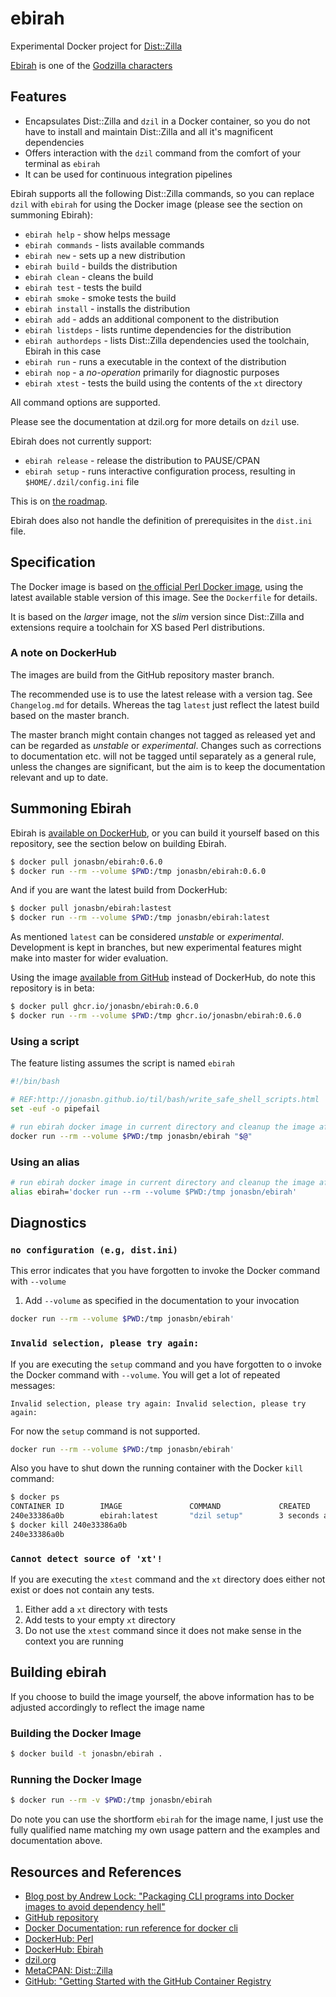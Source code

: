 # ebirah

Experimental Docker project for [Dist::Zilla](dzil.org)

[Ebirah](https://en.wikipedia.org/wiki/Ebirah) is one of the [Godzilla characters](https://en.wikipedia.org/wiki/Category:Godzilla_characters)

## Features

- Encapsulates Dist::Zilla and `dzil` in a Docker container, so you do not have to install and maintain Dist::Zilla and all it's magnificent dependencies
- Offers interaction with the `dzil` command from the comfort of your terminal as `ebirah`
- It can be used for continuous integration pipelines

Ebirah supports all the following Dist::Zilla commands, so you can replace `dzil` with `ebirah` for using the Docker image (please see the section on summoning Ebirah):

- `ebirah help` - show helps message
- `ebirah commands` - lists available commands
- `ebirah new` - sets up a new distribution
- `ebirah build` - builds the distribution
- `ebirah clean` - cleans the build
- `ebirah test` - tests the build
- `ebirah smoke` - smoke tests the build
- `ebirah install` - installs the distribution
- `ebirah add` - adds an additional component to the distribution
- `ebirah listdeps` - lists runtime dependencies for the distribution
- `ebirah authordeps` - lists Dist::Zilla dependencies used the toolchain, Ebirah in this case
- `ebirah run` - runs a executable in the context of the distribution
- `ebirah nop` - a _no-operation_ primarily for diagnostic purposes
- `ebirah xtest` - tests the build using the contents of the `xt` directory

All command options are supported.

Please see the documentation at dzil.org for more details on `dzil` use.

Ebirah does not currently support:

- `ebirah release` - release the distribution to PAUSE/CPAN
- `ebirah setup` - runs interactive configuration process, resulting in `$HOME/.dzil/config.ini` file

This is on [the roadmap](https://github.com/jonasbn/ebirah/projects/1).

Ebirah does also not handle the definition of prerequisites in the `dist.ini` file.

## Specification

The Docker image is based on [the official Perl Docker image][dockerhubperl], using the latest available stable version of this image. See the `Dockerfile` for details.

It is based on the _larger_ image, not the _slim_ version since Dist::Zilla and extensions require a toolchain for XS based Perl distributions.

### A note on DockerHub

The images are build from the GitHub repository master branch.

The recommended use is to use the latest release with a version tag. See `Changelog.md` for details. Whereas the tag `latest` just reflect the latest build based on the master branch.

The master branch might contain changes not tagged as released yet and can be regarded as _unstable_ or _experimental_. Changes such as corrections to documentation etc. will not be tagged until separately as a general rule, unless the changes are significant, but the aim is to keep the documentation relevant and up to date.

## Summoning Ebirah

Ebirah is [available on DockerHub][dockerhubebirah], or you can build it yourself based on this repository, see the section below on building Ebirah.

```bash
$ docker pull jonasbn/ebirah:0.6.0
$ docker run --rm --volume $PWD:/tmp jonasbn/ebirah:0.6.0
```

And if you are want the latest build from DockerHub:

```bash
$ docker pull jonasbn/ebirah:lastest
$ docker run --rm --volume $PWD:/tmp jonasbn/ebirah:latest
```

As mentioned `latest` can be considered _unstable_ or _experimental_. Development is kept in branches, but new experimental features might make into master for wider evaluation.

Using the image [available from GitHub](https://github.com/jonasbn/ebirah/packages) instead of DockerHub, do note this repository is in beta:

```bash
$ docker pull ghcr.io/jonasbn/ebirah:0.6.0
$ docker run --rm --volume $PWD:/tmp ghcr.io/jonasbn/ebirah:0.6.0
```

### Using a script

The feature listing assumes the script is named `ebirah`

```bash
#!/bin/bash

# REF:http://jonasbn.github.io/til/bash/write_safe_shell_scripts.html
set -euf -o pipefail

# run ebirah docker image in current directory and cleanup the image afterwards
docker run --rm --volume $PWD:/tmp jonasbn/ebirah "$@"
```

### Using an alias

```bash
# run ebirah docker image in current directory and cleanup the image afterwards
alias ebirah='docker run --rm --volume $PWD:/tmp jonasbn/ebirah'
```

## Diagnostics

### `no configuration (e.g, dist.ini)`

This error indicates that you have forgotten to invoke the Docker command with `--volume`

1. Add `--volume` as specified in the documentation to your invocation

```bash
docker run --rm --volume $PWD:/tmp jonasbn/ebirah'
```

### `Invalid selection, please try again:`

If you are executing the `setup` command and you have forgotten to o invoke the Docker command with `--volume`. You will get a lot of repeated messages:

```text
Invalid selection, please try again: Invalid selection, please try again:
```

For now the `setup` command is not supported.

```bash
docker run --rm --volume $PWD:/tmp jonasbn/ebirah'
```

Also you have to shut down the running container with the Docker `kill` command:

```bash
$ docker ps
CONTAINER ID        IMAGE               COMMAND             CREATED             STATUS              PORTS               NAMES
240e33386a0b        ebirah:latest       "dzil setup"        3 seconds ago       Up 1 second                             kind_hopper
$ docker kill 240e33386a0b
240e33386a0b
```

### `Cannot detect source of 'xt'!`

If you are executing the `xtest` command and the `xt` directory does either not exist or does not contain any tests.

1. Either add a `xt` directory with tests
1. Add tests to your empty `xt` directory
1. Do not use the `xtest` command since it does not make sense in the context you are running

## Building ebirah

If you choose to build the image yourself, the above information has to be adjusted accordingly to reflect the image name

### Building the Docker Image

```bash
$ docker build -t jonasbn/ebirah .
```

### Running the Docker Image

```bash
$ docker run --rm -v $PWD:/tmp jonasbn/ebirah
```

Do note you can use the shortform `ebirah` for the image name, I just use the fully qualified name matching my own usage pattern and the examples and documentation above.

## Resources and References

- [Blog post by Andrew Lock: "Packaging CLI programs into Docker images to avoid dependency hell"](https://andrewlock.net/packaging-cli-programs-into-docker-images-to-avoid-dependency-hell/)
- [GitHub repository](https://github.com/jonasbn/ebirah)
- [Docker Documentation: run reference for docker cli](https://docs.docker.com/engine/reference/run/)
- [DockerHub: Perl][dockerhubperl]
- [DockerHub: Ebirah][dockerhubebirah]
- [dzil.org](http://dzil.org/)
- [MetaCPAN: Dist::Zilla](https://metacpan.org/pod/Dist::Zilla)
- [GitHub: "Getting Started with the GitHub Container Registry](https://docs.github.com/en/free-pro-team@latest/packages/getting-started-with-github-container-registry/about-github-container-registry)

[dockerhubebirah]: https://hub.docker.com/repository/docker/jonasbn/ebirah
[dockerhubperl]: https://hub.docker.com/_/perl
